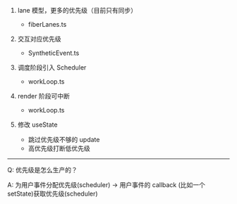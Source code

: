 1. lane 模型，更多的优先级（目前只有同步）

   - fiberLanes.ts

2. 交互对应优先级

   - SyntheticEvent.ts

3. 调度阶段引入 Scheduler

   - workLoop.ts

4. render 阶段可中断
   - workLoop.ts
5. 修改 useState
   - 跳过优先级不够的 update
   - 高优先级打断低优先级

---

Q: 优先级是怎么生产的？

A: 为用户事件分配优先级(scheduler) -> 用户事件的 callback (比如一个setState)获取优先级(scheduler)

